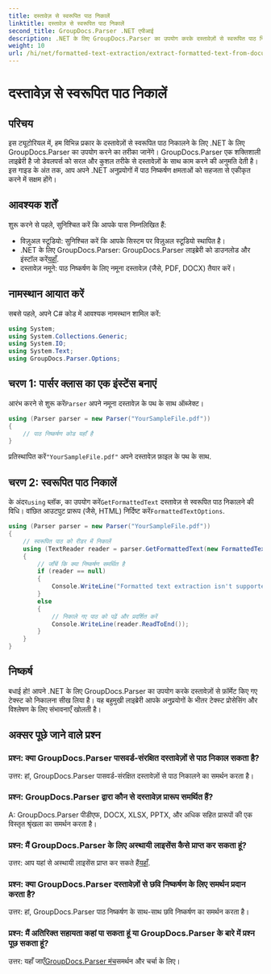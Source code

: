 ```yaml
---
title: दस्तावेज़ से स्वरूपित पाठ निकालें
linktitle: दस्तावेज़ से स्वरूपित पाठ निकालें
second_title: GroupDocs.Parser .NET एपीआई
description: .NET के लिए GroupDocs.Parser का उपयोग करके दस्तावेज़ों से स्वरूपित पाठ निकालना सीखें। आपके अनुप्रयोगों के लिए सरल और कुशल पाठ निष्कर्षण।
weight: 10
url: /hi/net/formatted-text-extraction/extract-formatted-text-from-document/
---
```


# दस्तावेज़ से स्वरूपित पाठ निकालें

## परिचय
इस ट्यूटोरियल में, हम विभिन्न प्रकार के दस्तावेज़ों से स्वरूपित पाठ निकालने के लिए .NET के लिए GroupDocs.Parser का उपयोग करने का तरीका जानेंगे। GroupDocs.Parser एक शक्तिशाली लाइब्रेरी है जो डेवलपर्स को सरल और कुशल तरीके से दस्तावेज़ों के साथ काम करने की अनुमति देती है। इस गाइड के अंत तक, आप अपने .NET अनुप्रयोगों में पाठ निष्कर्षण क्षमताओं को सहजता से एकीकृत करने में सक्षम होंगे।
## आवश्यक शर्तें
शुरू करने से पहले, सुनिश्चित करें कि आपके पास निम्नलिखित हैं:
- विज़ुअल स्टूडियो: सुनिश्चित करें कि आपके सिस्टम पर विज़ुअल स्टूडियो स्थापित है।
-  .NET के लिए GroupDocs.Parser: GroupDocs.Parser लाइब्रेरी को डाउनलोड और इंस्टॉल करें[यहाँ](https://releases.groupdocs.com/parser/net/).
- दस्तावेज़ नमूने: पाठ निष्कर्षण के लिए नमूना दस्तावेज़ (जैसे, PDF, DOCX) तैयार करें।
## नामस्थान आयात करें
सबसे पहले, अपने C# कोड में आवश्यक नामस्थान शामिल करें:
```csharp
using System;
using System.Collections.Generic;
using System.IO;
using System.Text;
using GroupDocs.Parser.Options;
```
## चरण 1: पार्सर क्लास का एक इंस्टेंस बनाएं
 आरंभ करने से शुरू करें`Parser` अपने नमूना दस्तावेज़ के पथ के साथ ऑब्जेक्ट।
```csharp
using (Parser parser = new Parser("YourSampleFile.pdf"))
{
    // पाठ निष्कर्षण कोड यहाँ है
}
```
 प्रतिस्थापित करें`"YourSampleFile.pdf"` अपने दस्तावेज़ फ़ाइल के पथ के साथ.

## चरण 2: स्वरूपित पाठ निकालें
 के अंदर`using` ब्लॉक, का उपयोग करें`GetFormattedText` दस्तावेज़ से स्वरूपित पाठ निकालने की विधि। वांछित आउटपुट प्रारूप (जैसे, HTML) निर्दिष्ट करें`FormattedTextOptions`.
```csharp
using (Parser parser = new Parser("YourSampleFile.pdf"))
{
    // स्वरूपित पाठ को रीडर में निकालें
    using (TextReader reader = parser.GetFormattedText(new FormattedTextOptions(FormattedTextMode.Html)))
    {
        // जाँचें कि क्या निष्कर्षण समर्थित है
        if (reader == null)
        {
            Console.WriteLine("Formatted text extraction isn't supported.");
        }
        else
        {
            // निकाले गए पाठ को पढ़ें और प्रदर्शित करें
            Console.WriteLine(reader.ReadToEnd());
        }
    }
}
```

## निष्कर्ष
बधाई हो! आपने .NET के लिए GroupDocs.Parser का उपयोग करके दस्तावेज़ों से फ़ॉर्मेट किए गए टेक्स्ट को निकालना सीख लिया है। यह बहुमुखी लाइब्रेरी आपके अनुप्रयोगों के भीतर टेक्स्ट प्रोसेसिंग और विश्लेषण के लिए संभावनाएँ खोलती है।

## अक्सर पूछे जाने वाले प्रश्न
### प्रश्न: क्या GroupDocs.Parser पासवर्ड-संरक्षित दस्तावेज़ों से पाठ निकाल सकता है?
उत्तर: हां, GroupDocs.Parser पासवर्ड-संरक्षित दस्तावेज़ों से पाठ निकालने का समर्थन करता है।
### प्रश्न: GroupDocs.Parser द्वारा कौन से दस्तावेज़ प्रारूप समर्थित हैं?
A: GroupDocs.Parser पीडीएफ, DOCX, XLSX, PPTX, और अधिक सहित प्रारूपों की एक विस्तृत श्रृंखला का समर्थन करता है।
### प्रश्न: मैं GroupDocs.Parser के लिए अस्थायी लाइसेंस कैसे प्राप्त कर सकता हूं?
 उत्तर: आप यहां से अस्थायी लाइसेंस प्राप्त कर सकते हैं[यहाँ](https://purchase.groupdocs.com/temporary-license/).
### प्रश्न: क्या GroupDocs.Parser दस्तावेज़ों से छवि निष्कर्षण के लिए समर्थन प्रदान करता है?
उत्तर: हां, GroupDocs.Parser पाठ निष्कर्षण के साथ-साथ छवि निष्कर्षण का समर्थन करता है।
### प्रश्न: मैं अतिरिक्त सहायता कहां पा सकता हूं या GroupDocs.Parser के बारे में प्रश्न पूछ सकता हूं?
 उत्तर: यहाँ जाएँ[GroupDocs.Parser मंच](https://forum.groupdocs.com/c/parser/17)समर्थन और चर्चा के लिए।